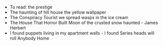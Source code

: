 - To read:
  the prestige
- The haunting of hill house
  the yellow wallpaper
- The Conspiracy Tourist
  we spread
  wasps in the ice cream
- The House That Horror Built
  Moon of the crusted snow
  haunted - James Herbert
- I found puppets living in my apartment walls - I found Series
  heads will roll
  Anybody Home